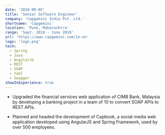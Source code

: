 ```yaml
---
date: '2018-09-05'
title: 'Senior Software Engineer'
company: 'Capgemini India Pvt. Ltd.'
shortname: 'Capgemini'
location: 'Pune, Maharashtra'
range: 'Sept. 2018 - June 2019'
url: 'https://www.capgemini.com/in-en'
logo: 'logo.png'
tech:
  - Spring
  - Java
  - AngularJS
  - REST
  - SOAP
  - Yaml
  - Swagger
showInExperience: true
---
```


- Upgraded the financial services web application of CIMB Bank, Malaysia by developing a banking project in a team of 10 to convert SOAP APIs to REST APIs.

- Planned and headed the development of Capbook, a social media web application developed using AngularJS and Spring Framework, used by over 500 employees.
